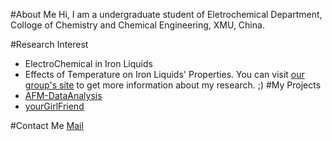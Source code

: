 #About Me
  Hi, I am a undergraduate student of Eletrochemical Department, Colloge of Chemistry and Chemical Engineering, XMU, China.

#Research Interest
- ElectroChemical in Iron Liquids
- Effects of Temperature on Iron Liquids' Properties.
You can visit [our group's site](http://stm.xmu.edu.cn) to get more information about my research. ;)
#My Projects
- [AFM-DataAnalysis](https://github.com/lsforusual/stm-afm-dataAnalysis)
- [yourGirlFriend](https://github.com/lsforusual/yourGirlFriend)

#Contact Me
[Mail](jonahliu@outlook.com)
